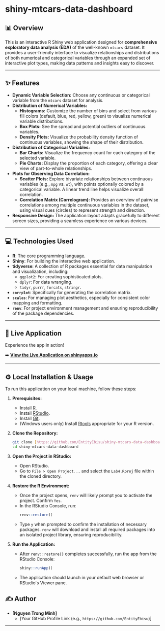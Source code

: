 # shiny-mtcars-data-dashboard

## 📊 Overview

This is an interactive R Shiny web application designed for **comprehensive exploratory data analysis (EDA)** of the well-known `mtcars` dataset. It provides a user-friendly interface to visualize relationships and distributions of both numerical and categorical variables through an expanded set of interactive plot types, making data patterns and insights easy to discover.

---

## ✨ Features

* **Dynamic Variable Selection:** Choose any continuous or categorical variable from the `mtcars` dataset for analysis.
* **Distribution of Numerical Variables:**
    * **Histograms:** Customize the number of bins and select from various fill colors (default, blue, red, yellow, green) to visualize numerical variable distributions.
    * **Box Plots:** See the spread and potential outliers of continuous variables.
    * **Density Plots:** Visualize the probability density function of continuous variables, showing the shape of their distribution.
* **Distribution of Categorical Variables:**
    * **Bar Charts:** Visualize the frequency count for each category of the selected variable.
    * **Pie Charts:** Display the proportion of each category, offering a clear view of part-to-whole relationships.
* **Plots for Observing Data Correlation:**
    * **Scatter Plots:** Explore bivariate relationships between continuous variables (e.g., `mpg` vs. `wt`), with points optionally colored by a categorical variable. A linear trend line helps visualize overall correlation.
    * **Correlation Matrix (Correlogram):** Provides an overview of pairwise correlations among multiple continuous variables in the dataset, using visual cues (circles) to represent strength and direction.
* **Responsive Design:** The application layout adapts gracefully to different screen sizes, providing a seamless experience on various devices.

---

## 💻 Technologies Used

* **R**: The core programming language.
* **Shiny**: For building the interactive web application.
* **tidyverse**: A collection of R packages essential for data manipulation and visualization, including:
    * `ggplot2`: For creating sophisticated plots.
    * `dplyr`: For data wrangling.
    * `tidyr`, `purrr`, `forcats`, `stringr`.
* **`corrplot`**: Specifically for generating the correlation matrix.
* **`scales`**: For managing plot aesthetics, especially for consistent color mapping and formatting.
* **`renv`**: For project environment management and ensuring reproducibility of the package dependencies.

---

## 🚀 Live Application

Experience the app in action!

➡️ **[View the Live Application on shinyapps.io](https://entityebisu.shinyapps.io/Data_Exploration_Mtcars_with_R_Shiny/)**

---

## ⚙️ Local Installation & Usage

To run this application on your local machine, follow these steps:

1.  **Prerequisites:**
    * Install [R](https://cran.r-project.org/).
    * Install [RStudio](https://posit.co/download/rstudio-desktop/).
    * Install [Git](https://git-scm.com/downloads).
    * (Windows users only) Install [Rtools](https://cran.r-project.org/bin/windows/Rtools/) appropriate for your R version.

2.  **Clone the Repository:**
    ```bash
    git clone [https://github.com/EntityEbisu/shiny-mtcars-data-dashboard.git](https://github.com/EntityEbisu/shiny-mtcars-data-dashboard.git)
    cd shiny-mtcars-data-dashboard
    ```

3.  **Open the Project in RStudio:**
    * Open RStudio.
    * Go to `File > Open Project...` and select the `Lab4.Rproj` file within the cloned directory.

4.  **Restore the R Environment:**
    * Once the project opens, `renv` will likely prompt you to activate the project. Confirm `Yes`.
    * In the RStudio Console, run:
        ```R
        renv::restore()
        ```
    * Type `y` when prompted to confirm the installation of necessary packages. `renv` will download and install all required packages into an isolated project library, ensuring reproducibility.

5.  **Run the Application:**
    * After `renv::restore()` completes successfully, run the app from the RStudio Console:
        ```R
        shiny::runApp()
        ```
    * The application should launch in your default web browser or RStudio's Viewer pane.

## ✍️ Author

* **[Nguyen Trong Minh]**
    * [Your GitHub Profile Link (e.g., `https://github.com/EntityEbisu`)]

---
